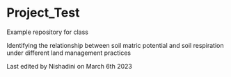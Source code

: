 # Project_Test
Example repository for class

Identifying the relationship between soil matric potential and soil respiration under different land management practices

Last edited by Nishadini on March 6th 2023 
